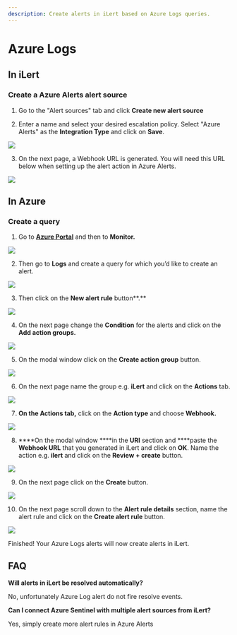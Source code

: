 ```yaml
---
description: Create alerts in iLert based on Azure Logs queries.
---
```


# Azure Logs

## In iLert <a id="in-ilert"></a>

### Create a Azure Alerts alert source <a id="create-alert-source"></a>

1. Go to the "Alert sources" tab and click **Create new alert source**

2. Enter a name and select your desired escalation policy. Select "Azure Alerts" as the **Integration Type** and click on **Save**.

![](../../.gitbook/assets/ilert%20%2835%29.png)

3. On the next page, a Webhook URL is generated. You will need this URL below when setting up the alert action in Azure Alerts.

![](../../.gitbook/assets/ilert%20%2834%29.png)

## In Azure <a id="in-splunk"></a>

### Create a query <a id="create-action-sequences"></a>

1. Go to [**Azure Portal**](https://portal.azure.com) and then to **Monitor.** 

![](../../.gitbook/assets/home_-_microsoft_azure%20%285%29.png)

2. Then go to **Logs** and create a query for which you’d like to create an alert.

![](../../.gitbook/assets/monitor_-_microsoft_azure.png)

3. Then click on the **New alert rule** button**.**

![](../../.gitbook/assets/logs_-_microsoft_azure.png)

4. On the next page change the **Condition** for the alerts and click on the **Add action groups.**

![](../../.gitbook/assets/1.png)

5. On the modal window click on the **Create action group** button.

![](../../.gitbook/assets/2.png)

6. On the next page name the group e.g. **iLert** and click on the **Actions** tab.

![](../../.gitbook/assets/3.png)

7. ****On the **Actions** tab**,** click on the **Action type** and choose **Webhook.**

![](../../.gitbook/assets/4.png)

8. ****On the modal window ****in the **URI** section and ****paste the **Webhook URL** that you generated in iLert and click on **OK**. Name the action e.g. **ilert** and click on the **Review + create** button.

![](../../.gitbook/assets/5.png)

9. On the next page click on the **Create** button.

![](../../.gitbook/assets/6%20%281%29.png)

10. On the next page scroll down to the **Alert rule details** section, name the alert rule and click on the **Create alert rule** button.

![](../../.gitbook/assets/7.png)

Finished! Your Azure Logs alerts will now create alerts in iLert.

## FAQ <a id="faq"></a>

**Will alerts in iLert be resolved automatically?**

No, unfortunately Azure Log alert do not fire resolve events.

**Can I connect Azure Sentinel with multiple alert sources from iLert?**

Yes, simply create more alert rules in Azure Alerts

